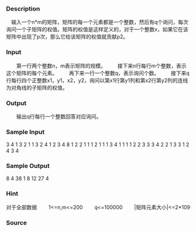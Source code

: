 
### Description
　输入一个n*m的矩阵，矩阵的每一个元素都是一个整数，然后有q个询问，每次询问一个子矩阵的权值。矩阵的权值是这样定义的，对于一个整数x，如果它在该矩阵中出现了p次，那么它给该矩阵的权值就贡献p2。

### Input
　　第一行两个整数n，m表示矩阵的规模。
　　接下来n行每行m个整数，表示这个矩阵的每个元素。
　　再下来一行一个整数q，表示询问个数。
　　接下来q行每行四个正整数x1，y1，x2，y2，询问以第x1行第y1列和第x2行第y2列的连线为对角线的子矩阵的权值。

### Output
　　输出q行每行一个整数回答对应询问。

### Sample Input
3 4
1 3 2 1
1 3 2 4
1 2 3 4
8
1 2 2 1
1 1 2 1
1 1 3 4
1 1 1 1
2 2 3 3
3 4 2 2
1 3 3 1
2 4 3 4


### Sample Output
8
4
38
1
8
12
27
4

### Hint
对于全部数据
　　1<=n,m<=200
　　q<=100000
　　|矩阵元素大小|<=2*109

### Source
